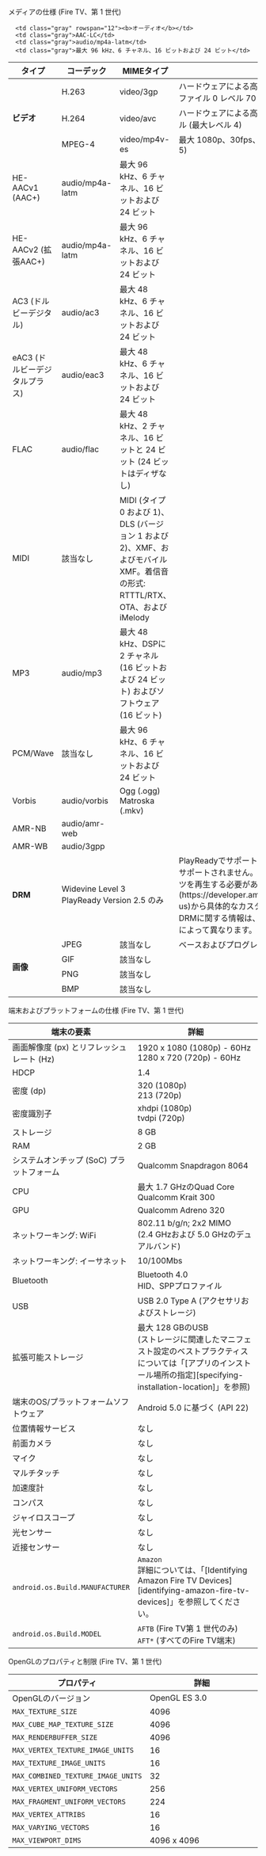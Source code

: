 <div class="subheading">メディアの仕様 (Fire TV、第 1 世代)</div>

<table class="grid">
   <colgroup>
      <col width="10%" />
      <col width="17%" />
      <col width="15%" />
      <col width="38%" />
   </colgroup>
   <thead>
      <tr class="header">
         <th>タイプ</th>
         <th>コーデック</th>
         <th>MIMEタイプ</th>
         <th>詳細</th>
      </tr>
   </thead>
    <tr>
        <td class="white" rowspan="3"><b>ビデオ</b></td>
        <td class="white">H.263</td>
        <td class="white">video/3gp</td>
        <td class="white">ハードウェアによる高速化: 最大WVGA (800 x 400)、30fps、6 Mbps、プロファイル 0 レベル 70</td>
     </tr>
     <tr>
        <td class="white">H.264</td>
        <td class="white">video/avc</td>
        <td class="white">ハードウェアによる高速化: 最大 1080p、30fps、20 Mbps、ハイプロファイル (最大レベル 4)</td>
     </tr>
      <tr>
         <td class="white">MPEG-4</td>
         <td class="white">video/mp4v-es</td>
         <td class="white">最大 1080p、30fps、20 Mbps、アドバンスドシンプルプロファイル (レベル 5)</td>
      </tr>
   <tr>

      <td class="gray" rowspan="12"><b>オーディオ</b></td>
      <td class="gray">AAC-LC</td>
      <td class="gray">audio/mp4a-latm</td>
      <td class="gray">最大 96 kHz、6 チャネル、16 ビットおよび 24 ビット</td>
   </tr>
   <tr>
      <td class="gray">HE-AACv1 (AAC+)</td>
      <td class="gray">audio/mp4a-latm</td>
      <td class="gray">最大 96 kHz、6 チャネル、16 ビットおよび 24 ビット</td>
   </tr>
   <tr>
      <td class="gray">HE-AACv2 (拡張AAC+)</td>
      <td class="gray">audio/mp4a-latm</td>
      <td class="gray">最大 96 kHz、6 チャネル、16 ビットおよび 24 ビット</td>
   </tr>
   <tr>
      <td class="gray">AC3 (ドルビーデジタル)</td>
      <td class="gray">audio/ac3</td>
      <td class="gray">最大 48 kHz、6 チャネル、16 ビットおよび 24 ビット</td>
   </tr>
   <tr>
      <td class="gray">eAC3 (ドルビーデジタルプラス)</td>
      <td class="gray">audio/eac3</td>
      <td class="gray">最大 48 kHz、6 チャネル、16 ビットおよび 24 ビット</td>
   </tr>
   <tr>
      <td class="gray">FLAC</td>
      <td class="gray">audio/flac</td>
      <td class="gray">最大 48 kHz、2 チャネル、16 ビットと 24 ビット (24 ビットはディザなし)</td>
   </tr>
   <tr>
      <td class="gray">MIDI</td>
      <td class="gray">該当なし</td>
      <td class="gray">MIDI (タイプ 0 および 1)、DLS (バージョン 1 および 2)、XMF、およびモバイルXMF。着信音の形式: RTTTL/RTX、OTA、およびiMelody</td>
   </tr>
   <tr>
      <td class="gray">MP3</td>
      <td class="gray">audio/mp3</td>
      <td class="gray">最大 48 kHz、DSPに 2 チャネル (16 ビットおよび 24 ビット) およびソフトウェア (16 ビット)</td>
   </tr>
   <tr>
      <td class="gray">PCM/Wave</td>
      <td class="gray">該当なし</td>
      <td class="gray">最大 96 kHz、6 チャネル、16 ビットおよび 24 ビット</td>
   </tr>
   <tr>
      <td class="gray">Vorbis</td>
      <td class="gray">audio/vorbis</td>
      <td class="gray">Ogg (.ogg)<br/>Matroska (.mkv)</td>
   </tr>
    <tr>
    <td class="gray">AMR-NB</td>
    <td class="gray">audio/amr-web</td>
    <td class="gray"></td>
    </tr>
     <tr>
     <td class="gray">AMR-WB</td>
     <td class="gray">audio/3gpp</td>
     <td class="gray"></td>
     </tr>
         <tr>
         <td class="white"><b>DRM</b></td>
         <td class="white" colspan="2">Widevine Level 3 <br/> PlayReady Version 2.5 のみ</td>
         <td class="white" markdown="span">PlayReadyでサポートされるのは暗号化されたビデオだけです。オーディオはサポートされません。暗号化されたオーディオとビデオの両方を含むコンテンツを再生する必要がある場合は、[こちら](https://developer.amazon.com/appsandservices/support/contact/contact-us)から具体的なカスタマイズの詳細と手順をお問い合わせください。その他のDRMに関する情報は、実装する[メディアプレーヤー][fire-tv-media-players]によって異なります。</td>
           </tr>
   <tr>
      <td class="gray" rowspan="4"><b>画像</b></td>
      <td class="gray">JPEG</td>
      <td class="gray">該当なし</td>
      <td class="gray">ベースおよびプログレッシブ</td>
   </tr>
   <tr>
      <td class="gray">GIF</td>
      <td class="gray">該当なし</td>
      <td class="gray"></td>
   </tr>
   <tr>
      <td class="gray">PNG</td>
      <td class="gray">該当なし</td>
      <td class="gray"></td>
   </tr>
   <tr>
      <td class="gray">BMP</td>
      <td class="gray">該当なし</td>
      <td class="gray"></td>
   </tr>     
</table>


<div class="subheading">端末およびプラットフォームの仕様 (Fire TV、第 1 世代)</div>
<table class="grid">
   <colgroup>
      <col width="40%" />
      <col width="60%" />
   </colgroup>
  <thead>
    <tr>
      <th>端末の要素</th>
      <th>詳細</th>
    </tr>
  </thead>
  <tbody>
    <tr>
      <td>画面解像度 (px) とリフレッシュレート (Hz)</td>
      <td>1920 x 1080 (1080p) - 60Hz <br/>
       1280 x 720 (720p) - 60Hz</td>
    </tr>
      <tr>
       <td>HDCP</td>
       <td>1.4</td>
     </tr>
    <tr>
    <td>密度 (dp)</td>
      <td>320 (1080p) <br /> 213 (720p)</td>
    </tr>
    <tr>
    <td>密度識別子</td>
      <td>xhdpi (1080p) <br /> tvdpi (720p)</td>
    </tr>
    <tr>
    <td>ストレージ</td>
      <td>8 GB</td>
    </tr>
    <tr>
      <td>RAM</td>
      <td>2 GB</td>
    </tr>
    <tr>
      <td>システムオンチップ (SoC) プラットフォーム</td>
      <td>Qualcomm Snapdragon 8064</td>
    </tr>
    <tr>
      <td>CPU</td>
      <td>最大 1.7 GHzのQuad Core Qualcomm Krait 300</td>
    </tr>
    <tr>
      <td>GPU</td>
      <td>Qualcomm Adreno 320</td>
    </tr>
    <tr>
      <td>ネットワーキング: WiFi </td>
      <td>802.11 b/g/n; 2x2 MIMO <br /> (2.4 GHzおよび 5.0 GHzのデュアルバンド)</td>
    </tr>
    <tr>
      <td>ネットワーキング: イーサネット</td>
      <td>10/100Mbs</td>
    </tr>
    <tr>
      <td>Bluetooth</td>
      <td>Bluetooth 4.0 <br/>HID、SPPプロファイル</td>
    </tr>
    <tr>
      <td>USB</td>
      <td>USB 2.0 Type A (アクセサリおよびストレージ) </td>
    </tr>
    <tr>
      <td>拡張可能ストレージ</td>
      <td markdown="span">最大 128 GBのUSB<br/>(ストレージに関連したマニフェスト設定のベストプラクティスについては「[アプリのインストール場所の指定][specifying-installation-location]」を参照)</td>
    </tr>
    <tr>
      <td>端末のOS/プラットフォームソフトウェア</td>
      <td>Android 5.0 に基づく (API 22)</td>
    </tr>
    <tr>
      <td>位置情報サービス</td>
      <td>なし</td>
    </tr>
    <tr>
      <td>前面カメラ</td>
      <td>なし</td>
    </tr>
    <tr>
      <td>マイク</td>
      <td>なし</td>
    </tr>
    <tr>
      <td>マルチタッチ</td>
      <td>なし</td>
    </tr>
    <tr>
      <td>加速度計</td>
      <td>なし</td>
    </tr>
    <tr>
      <td>コンパス</td>
      <td>なし</td>
    </tr>
    <tr>
      <td>ジャイロスコープ</td>
      <td>なし</td>
    </tr>
    <tr>
      <td>光センサー</td>
      <td>なし</td>
    </tr>
    <tr>
      <td>近接センサー</td>
      <td>なし</td>
    </tr>
    <tr>
      <td><code>android.os.Build.MANUFACTURER</code></td>
      <td markdown="span"><code>Amazon</code>  <br/>詳細については、「[Identifying Amazon Fire TV Devices][identifying-amazon-fire-tv-devices]」を参照してください。</td>
    </tr>
    <tr>
      <td><code>android.os.Build.MODEL</code></td>
      <td><code>AFTB</code> (Fire TV第 1 世代のみ)  <br /> <code>AFT*</code> (すべてのFire TV端末)</td>
    </tr>
  </tbody>
</table>

<div class="subheading">OpenGLのプロパティと制限 (Fire TV、第 1 世代)</div>

<table class="grid">
   <colgroup>
      <col width="40%" />
      <col width="60%" />
   </colgroup>
  <thead>
    <tr>
      <th>プロパティ</th>
      <th>詳細</th>
    </tr>
  </thead>
  <tbody>
    <tr>
      <td>OpenGLのバージョン</td>
      <td>OpenGL ES 3.0</td>
    </tr>
    <tr>
      <td><code>MAX_TEXTURE_SIZE</code></td>
      <td>4096</td>
    </tr>
    <tr>
      <td><code>MAX_CUBE_MAP_TEXTURE_SIZE</code></td>
      <td>4096</td>
    </tr>
    <tr>
      <td><code>MAX_RENDERBUFFER_SIZE</code></td>
      <td>4096</td>
    </tr>
    <tr>
      <td><code>MAX_VERTEX_TEXTURE_IMAGE_UNITS</code></td>
      <td>16</td>
    </tr>
    <tr>
      <td><code>MAX_TEXTURE_IMAGE_UNITS</code></td>
      <td>16</td>
    </tr>
    <tr>
      <td><code>MAX_COMBINED_TEXTURE_IMAGE_UNITS</code></td>
      <td>32</td>
    </tr>
    <tr>
      <td><code>MAX_VERTEX_UNIFORM_VECTORS</code></td>
      <td>256</td>
    </tr>
    <tr>
      <td><code>MAX_FRAGMENT_UNIFORM_VECTORS</code></td>
      <td>224</td>
    </tr>
    <tr>
      <td><code>MAX_VERTEX_ATTRIBS</code></td>
      <td>16</td>
    </tr>
    <tr>
      <td><code>MAX_VARYING_VECTORS</code></td>
      <td>16</td>
    </tr>
    <tr>
      <td><code>MAX_VIEWPORT_DIMS</code></td>
      <td>4096 x 4096</td>
    </tr>
  </tbody>
</table>